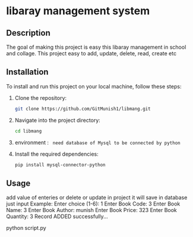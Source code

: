 # libaray management system

## Description

The goal of making this project is easy this libaray management in school and collage. This project easy to add, update, delete, read, create etc
## Installation

To install and run this project on your local machine, follow these steps:

1. Clone the repository:
    ```bash
    git clone https://github.com/GitMunish1/libmang.git
    ```
2. Navigate into the project directory:
    ```bash
    cd libmang
    ```
3. environment : ``` need database of Mysql to be connected by python```

4. Install the required dependencies:
    ```bash
   pip install mysql-connector-python
    ```

## Usage
 add value of enteries or delete or  update in project it will save in database
just input
Example:
Enter choice (1-6): 1
Enter Book Code: 3
Enter Book Name: 3
Enter Book Author: munish
Enter Book Price: 323
Enter Book Quantity: 3
                Record ADDED successfully...

python script.py
